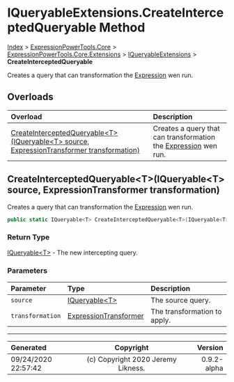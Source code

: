 ﻿# IQueryableExtensions.CreateInterceptedQueryable Method

[Index](../index.md) > [ExpressionPowerTools.Core](ExpressionPowerTools.Core.a.md) > [ExpressionPowerTools.Core.Extensions](ExpressionPowerTools.Core.Extensions.n.md) > [IQueryableExtensions](ExpressionPowerTools.Core.Extensions.IQueryableExtensions.cs.md) > **CreateInterceptedQueryable**

Creates a query that can transformation the [Expression](https://docs.microsoft.com/dotnet/api/system.linq.expressions.expression) wen run.

## Overloads

| Overload | Description |
| :-- | :-- |
| [CreateInterceptedQueryable&lt;T>(IQueryable&lt;T> source, ExpressionTransformer transformation)](#createinterceptedqueryabletiqueryablet-source-expressiontransformer-transformation) | Creates a query that can transformation the [Expression](https://docs.microsoft.com/dotnet/api/system.linq.expressions.expression) wen run. |
## CreateInterceptedQueryable&lt;T>(IQueryable&lt;T> source, ExpressionTransformer transformation)

Creates a query that can transformation the [Expression](https://docs.microsoft.com/dotnet/api/system.linq.expressions.expression) wen run.

```csharp
public static IQueryable<T> CreateInterceptedQueryable<T>(IQueryable<T> source, ExpressionTransformer transformation)
```

### Return Type

 [IQueryable&lt;T>](https://docs.microsoft.com/dotnet/api/system.linq.iqueryable-1)  - The new intercepting query.

### Parameters

| Parameter | Type | Description |
| :-- | :-- | :-- |
| `source` | [IQueryable&lt;T>](https://docs.microsoft.com/dotnet/api/system.linq.iqueryable-1) | The source query. |
| `transformation` | [ExpressionTransformer](ExpressionPowerTools.Core.ExpressionTransformer.cs.md) | The transformation to apply. |



---

| Generated | Copyright | Version |
| :-- | :-: | --: |
| 09/24/2020 22:57:42 | (c) Copyright 2020 Jeremy Likness. | 0.9.2-alpha |
